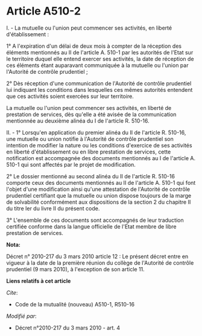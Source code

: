 # Article A510-2

I. - La mutuelle ou l'union peut commencer ses activités, en liberté d'établissement :

1° A l'expiration d'un délai de deux mois à compter de la réception des éléments mentionnés au II de l'article A. 510-1 par
les autorités de l'Etat sur le territoire duquel elle entend exercer ses activités, la date de réception de ces éléments
étant auparavant communiquée à la mutuelle ou l'union par l'Autorité de contrôle prudentiel ;

2° Dès réception d'une communication de l'Autorité de contrôle prudentiel lui indiquant les conditions dans lesquelles ces
mêmes autorités entendent que ces activités soient exercées sur leur territoire.

La mutuelle ou l'union peut commencer ses activités, en liberté de prestation de services, dès qu'elle a été avisée de la
communication mentionnée au deuxième alinéa du I de l'article R. 510-16.

II. - 1° Lorsqu'en application du premier alinéa du II de l'article R. 510-16, une mutuelle ou union notifie à l'Autorité de
contrôle prudentiel son intention de modifier la nature ou les conditions d'exercice de ses activités en liberté
d'établissement ou en libre prestation de services, cette notification est accompagnée des documents mentionnés au I de
l'article A. 510-1 qui sont affectés par le projet de modification.

2° Le dossier mentionné au second alinéa du II de l'article R. 510-16 comporte ceux des documents mentionnés au II de
l'article A. 510-1 qui font l'objet d'une modification ainsi qu'une attestation de l'Autorité de contrôle prudentiel
certifiant que la mutuelle ou union dispose toujours de la marge de solvabilité conformément aux dispositions de la section 2
du chapitre II du titre Ier du livre II du présent code.

3° L'ensemble de ces documents sont accompagnés de leur traduction certifiée conforme dans la langue officielle de l'Etat
membre de libre prestation de services.

**Nota:**

Décret n° 2010-217 du 3 mars 2010 article 12 : Le présent décret entre en vigueur à la date de la première réunion du collège
de l'Autorité de contrôle prudentiel (9 mars 2010), à l'exception de son article 11.

**Liens relatifs à cet article**

_Cite_:

  - Code de la mutualité (nouveau) A510-1, R510-16

_Modifié par_:

  - Décret n°2010-217 du 3 mars 2010 - art. 4
